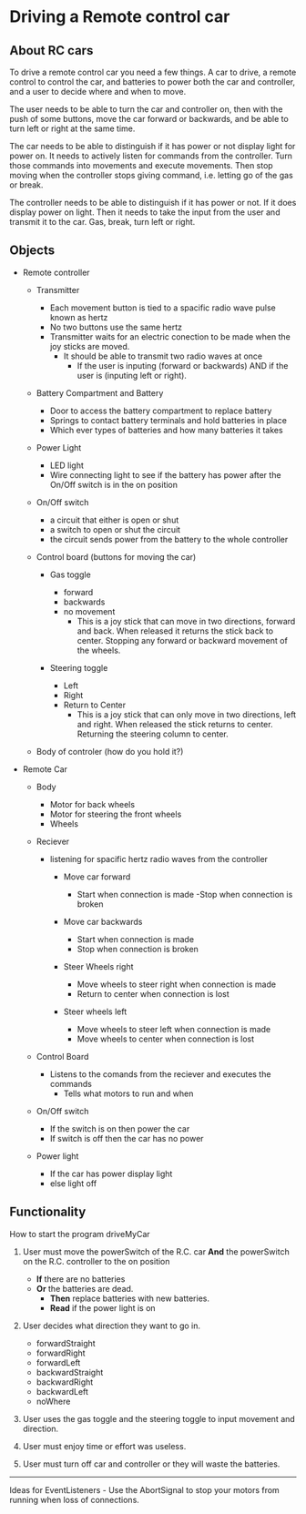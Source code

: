 # Driving a Remote control car

## About RC cars
To drive a remote control car you need a few things. A car to drive, a remote control to control the car, and batteries to power both the car and controller, and a user to decide where and when to move.

The user needs to be able to turn the car and controller on, then with the push of some buttons, move the car forward or backwards, and be able to turn left or right at the same time.  

The car needs to be able to distinguish if it has power or not display light for power on. It needs to actively listen for commands from the controller. Turn those commands into movements and execute movements. Then stop moving when the controller stops giving command, i.e. letting go of the gas or break.

The controller needs to be able to distinguish if it has power or not. If it does display power on light. Then it needs to take the input from the user and transmit it to the car. Gas, break, turn left or right.

## Objects
- Remote controller

    - Transmitter 
        - Each movement button is tied to a spacific radio wave pulse known as hertz
        - No two buttons use the same hertz
        - Transmitter waits for an electric conection to be made when the joy sticks are moved.
            - It should be able to transmit two radio waves at once
                - If the user is inputing (forward or backwards) AND if the user is (inputing left or right).

    - Battery Compartment and Battery
        - Door to access the battery compartment to replace battery
        - Springs to contact battery terminals and hold batteries in place
        - Which ever types of batteries and how many batteries it takes

    - Power Light
        - LED light
        - Wire connecting light to see if the battery has power after the On/Off switch is in the on position

    - On/Off switch
        - a circuit that either is open or shut
        - a switch to open or shut the circuit
        - the circuit sends power from the battery to the whole controller

    - Control board (buttons for moving the car)

        - Gas toggle
            - forward
            - backwards
            - no movement
                - This is a joy stick that can move in two directions, forward and back. When released it returns the stick back to center. Stopping any forward or backward movement of the wheels.

        - Steering toggle
            - Left
            - Right
            - Return to Center
                - This is a joy stick that can only move in two directions, left and right. When released the stick returns to center. Returning the steering column to center.
    - Body of controler (how do you hold it?)

- Remote Car

    - Body

        - Motor for back wheels
        - Motor for steering the front wheels
        - Wheels

    - Reciever

        - listening for spacific hertz radio waves from the controller

            - Move car forward
                - Start when connection is made
                -Stop when connection is broken

            - Move car backwards
                - Start when connection is made
                - Stop when connection is broken

            - Steer Wheels right
                - Move wheels to steer right when connection is made
                - Return to center when connection is lost

            - Steer wheels left
                - Move wheels to steer left when connection is made
                - Move wheels to center when connection is lost

    - Control Board
        - Listens to the comands from the reciever and executes the commands
            - Tells what motors to run and when

    - On/Off switch
        - If the switch is on then power the car
        - If switch is off then the car has no power

    - Power light
        - If the car has power display light
        - else light off

## Functionality

How to start the program driveMyCar

1. User must move the powerSwitch of the R.C. car **And** the powerSwitch on the R.C. controller to the on position
    - **If** there are no batteries
    - **Or** the batteries are dead.
        - **Then** replace batteries with new batteries.
        - **Read** if the power light is on 

2. User decides what direction they want to go in.
    - forwardStraight
    - forwardRight
    - forwardLeft
    - backwardStraight
    - backwardRight
    - backwardLeft
    - noWhere

3. User uses the gas toggle and the steering toggle to input movement and direction.

4. User must enjoy time or effort was useless.

5. User must turn off car and controller or they will waste the batteries.

---
Ideas for EventListeners - Use the AbortSignal to stop your motors from running when loss of connections.
